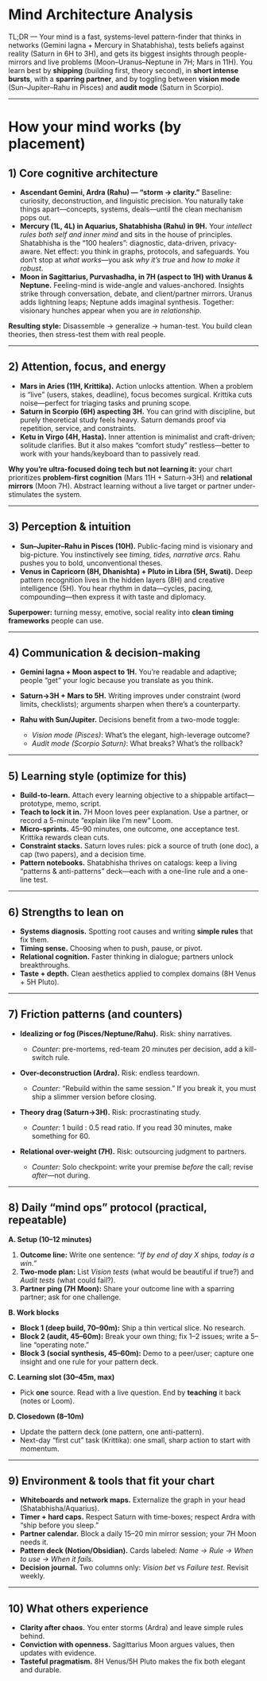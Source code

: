 # Mind Architecture Analysis

TL;DR — Your mind is a fast, systems-level pattern-finder that thinks in networks (Gemini lagna + Mercury in Shatabhisha), tests beliefs against reality (Saturn in 6H to 3H), and gets its biggest insights through people-mirrors and live problems (Moon–Uranus–Neptune in 7H; Mars in 11H). You learn best by **shipping** (building first, theory second), in **short intense bursts**, with a **sparring partner**, and by toggling between **vision mode** (Sun–Jupiter–Rahu in Pisces) and **audit mode** (Saturn in Scorpio).

---

# How your mind works (by placement)

## 1) Core cognitive architecture

* **Ascendant Gemini, Ardra (Rahu) — “storm → clarity.”** Baseline: curiosity, deconstruction, and linguistic precision. You naturally take things apart—concepts, systems, deals—until the clean mechanism pops out.
* **Mercury (1L, 4L) in Aquarius, Shatabhisha (Rahu) in 9H.** Your *intellect rules both self and inner mind* and sits in the house of principles. Shatabhisha is the “100 healers”: diagnostic, data-driven, privacy-aware. Net effect: you think in graphs, protocols, and safeguards. You don’t stop at *what works*—you ask *why it’s true* and *how to make it robust*.
* **Moon in Sagittarius, Purvashadha, in 7H (aspect to 1H) with Uranus & Neptune.** Feeling-mind is wide-angle and values-anchored. Insights strike through conversation, debate, and client/partner mirrors. Uranus adds lightning leaps; Neptune adds imaginal synthesis. Together: visionary hunches appear when you are *in relationship*.

**Resulting style:** Disassemble → generalize → human-test. You build clean theories, then stress-test them with real people.

---

## 2) Attention, focus, and energy

* **Mars in Aries (11H, Krittika).** Action unlocks attention. When a problem is “live” (users, stakes, deadline), focus becomes surgical. Krittika cuts noise—perfect for triaging tasks and pruning scope.
* **Saturn in Scorpio (6H) aspecting 3H.** You can grind with discipline, but purely theoretical study feels heavy. Saturn demands proof via repetition, service, and constraints.
* **Ketu in Virgo (4H, Hasta).** Inner attention is minimalist and craft-driven; solitude clarifies. But it also makes “comfort study” restless—better to work with your hands/keyboard than to passively read.

**Why you’re ultra-focused doing tech but not learning it:** your chart prioritizes **problem-first cognition** (Mars 11H + Saturn→3H) and **relational mirrors** (Moon 7H). Abstract learning without a live target or partner under-stimulates the system.

---

## 3) Perception & intuition

* **Sun–Jupiter–Rahu in Pisces (10H).** Public-facing mind is visionary and big-picture. You instinctively see *timing, tides, narrative arcs*. Rahu pushes you to bold, unconventional theses.
* **Venus in Capricorn (8H, Dhanishta) + Pluto in Libra (5H, Swati).** Deep pattern recognition lives in the hidden layers (8H) and creative intelligence (5H). You hear rhythm in data—cycles, pacing, compounding—then express it with taste and diplomacy.

**Superpower:** turning messy, emotive, social reality into **clean timing frameworks** people can use.

---

## 4) Communication & decision-making

* **Gemini lagna + Moon aspect to 1H.** You’re readable and adaptive; people “get” your logic because you translate as you think.
* **Saturn→3H + Mars to 5H.** Writing improves under constraint (word limits, checklists); arguments sharpen when there’s a counterparty.
* **Rahu with Sun/Jupiter.** Decisions benefit from a two-mode toggle:

  * *Vision mode (Pisces)*: What’s the elegant, high-leverage outcome?
  * *Audit mode (Scorpio Saturn)*: What breaks? What’s the rollback?

---

## 5) Learning style (optimize for this)

* **Build-to-learn.** Attach every learning objective to a shippable artifact—prototype, memo, script.
* **Teach to lock it in.** 7H Moon loves peer explanation. Use a partner, or record a 5-minute “explain like I’m new” Loom.
* **Micro-sprints.** 45–90 minutes, one outcome, one acceptance test. Krittika rewards clean cuts.
* **Constraint stacks.** Saturn loves rules: pick a source of truth (one doc), a cap (two papers), and a decision time.
* **Pattern notebooks.** Shatabhisha thrives on catalogs: keep a living “patterns & anti-patterns” deck—each with a one-line rule and a one-line test.

---

## 6) Strengths to lean on

* **Systems diagnosis.** Spotting root causes and writing **simple rules** that fix them.
* **Timing sense.** Choosing when to push, pause, or pivot.
* **Relational cognition.** Faster thinking in dialogue; partners unlock breakthroughs.
* **Taste + depth.** Clean aesthetics applied to complex domains (8H Venus + 5H Pluto).

---

## 7) Friction patterns (and counters)

* **Idealizing or fog (Pisces/Neptune/Rahu).** Risk: shiny narratives.

  * *Counter:* pre-mortems, red-team 20 minutes per decision, add a kill-switch rule.
* **Over-deconstruction (Ardra).** Risk: endless teardown.

  * *Counter:* “Rebuild within the same session.” If you break it, you must ship a slimmer version before closing.
* **Theory drag (Saturn→3H).** Risk: procrastinating study.

  * *Counter:* 1 build : 0.5 read ratio. If you read 30 minutes, make something for 60.
* **Relational over-weight (7H).** Risk: outsourcing judgment to partners.

  * *Counter:* Solo checkpoint: write your premise *before* the call; revise *after*—not during.

---

## 8) Daily “mind ops” protocol (practical, repeatable)

**A. Setup (10–12 minutes)**

1. **Outcome line:** Write one sentence: *“If by end of day X ships, today is a win.”*
2. **Two-mode plan:** List *Vision tests* (what would be beautiful if true?) and *Audit tests* (what could fail?).
3. **Partner ping (7H Moon):** Share your outcome line with a sparring partner; ask for one challenge.

**B. Work blocks**

* **Block 1 (deep build, 70–90m):** Ship a thin vertical slice. No research.
* **Block 2 (audit, 45–60m):** Break your own thing; fix 1–2 issues; write a 5–line “operating note.”
* **Block 3 (social synthesis, 45–60m):** Demo to a peer/user; capture one insight and one rule for your pattern deck.

**C. Learning slot (30–45m, max)**

* Pick **one** source. Read with a live question. End by **teaching** it back (notes or Loom).

**D. Closedown (8–10m)**

* Update the pattern deck (one pattern, one anti-pattern).
* Next-day “first cut” task (Krittika): one small, sharp action to start with momentum.

---

## 9) Environment & tools that fit your chart

* **Whiteboards and network maps.** Externalize the graph in your head (Shatabhisha/Aquarius).
* **Timer + hard caps.** Respect Saturn with time-boxes; respect Ardra with “ship before you sleep.”
* **Partner calendar.** Block a daily 15–20 min mirror session; your 7H Moon needs it.
* **Pattern deck (Notion/Obsidian).** Cards labeled: *Name → Rule → When to use → When it fails.*
* **Decision journal.** Two columns only: *Vision bet* vs *Failure test*. Revisit weekly.

---

## 10) What others experience

* **Clarity after chaos.** You enter storms (Ardra) and leave simple rules behind.
* **Conviction with openness.** Sagittarius Moon argues values, then updates with evidence.
* **Tasteful pragmatism.** 8H Venus/5H Pluto makes the fix both elegant and durable.

